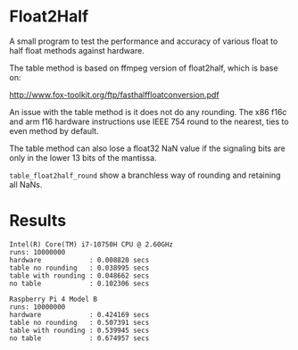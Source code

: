 # Float2Half

A small program to test the performance and accuracy of various float to half float methods against hardware.

The table method is based on ffmpeg version of float2half, which is base on:

http://www.fox-toolkit.org/ftp/fasthalffloatconversion.pdf

An issue with the table method is it does not do any rounding.
The x86 f16c and arm f16 hardware instructions
use IEEE 754 round to the nearest, ties to even method by default.

The table method can also lose a float32 NaN value if the signaling bits are only in
the lower 13 bits of the mantissa.

`table_float2half_round` show a branchless way of rounding and retaining all NaNs.

# Results
```
Intel(R) Core(TM) i7-10750H CPU @ 2.60GHz
runs: 10000000
hardware            : 0.008820 secs
table no rounding   : 0.038995 secs
table with rounding : 0.048662 secs
no table            : 0.102306 secs

Raspberry Pi 4 Model B
runs: 10000000
hardware            : 0.424169 secs
table no rounding   : 0.507391 secs
table with rounding : 0.539945 secs
no table            : 0.674957 secs
```